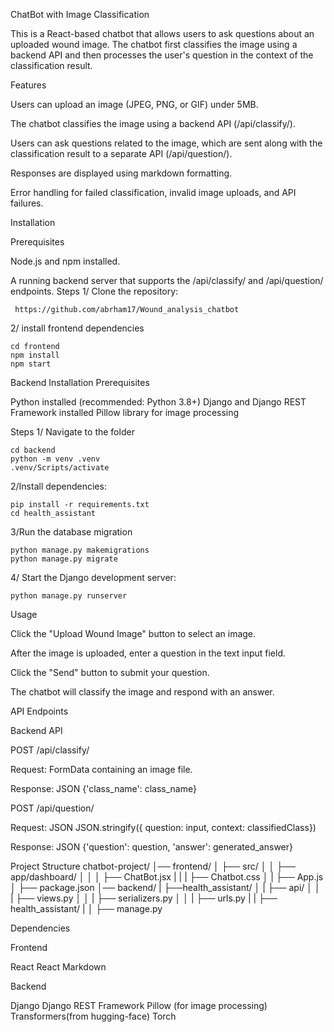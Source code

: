 ChatBot with Image Classification

This is a React-based chatbot that allows users to ask questions about an uploaded wound image. The chatbot first classifies the image using a backend API and then processes the user's question in the context of the classification result.

Features

Users can upload an image (JPEG, PNG, or GIF) under 5MB.

The chatbot classifies the image using a backend API (/api/classify/).

Users can ask questions related to the image, which are sent along with the classification result to a separate API (/api/question/).

Responses are displayed using markdown formatting.

Error handling for failed classification, invalid image uploads, and API failures.

Installation
	
Prerequisites

Node.js and npm installed.

A running backend server that supports the /api/classify/ and /api/question/ endpoints.
Steps
1/ Clone the repository:
			
	 https://github.com/abrham17/Wound_analysis_chatbot

2/ install frontend dependencies

	cd frontend
 	npm install
	npm start

Backend Installation
Prerequisites

Python installed (recommended: Python 3.8+)
Django and Django REST Framework installed
Pillow library for image processing

Steps
1/ Navigate to the folder

	cd backend
 	python -m venv .venv
	.venv/Scripts/activate
2/Install dependencies:

	pip install -r requirements.txt
	cd health_assistant

3/Run the database migration

	python manage.py makemigrations
 	python manage.py migrate

4/ Start the Django development server:

	python manage.py runserver

  
Usage

Click the "Upload Wound Image" button to select an image.

After the image is uploaded, enter a question in the text input field.

Click the "Send" button to submit your question.

The chatbot will classify the image and respond with an answer.

API Endpoints

Backend API

POST /api/classify/

Request: FormData containing an image file.

Response: JSON {'class_name': class_name}

POST /api/question/

Request: JSON JSON.stringify({ question: input,  context: classifiedClass})

Response: JSON  {'question': question, 'answer': generated_answer}

Project Structure
chatbot-project/
	│── frontend/
	│   ├── src/
	│   │   ├── app/dashboard/
	│   │   │   			├── ChatBot.jsx
    |   |   |               ├── Chatbot.css
	│   |	├── App.js
	│   ├── package.json
	│── backend/
    |   ├──health_assistant/
	│   |   ├── api/
	│   │   |      ├── views.py
	│   │   |      ├── serializers.py
	│   │   |      ├── urls.py
 	|   |   ├── health_assistant/
	|	│   ├── manage.py


Dependencies

Frontend

React
React Markdown

Backend

Django
Django REST Framework
Pillow (for image processing)
Transformers(from hugging-face)
Torch


